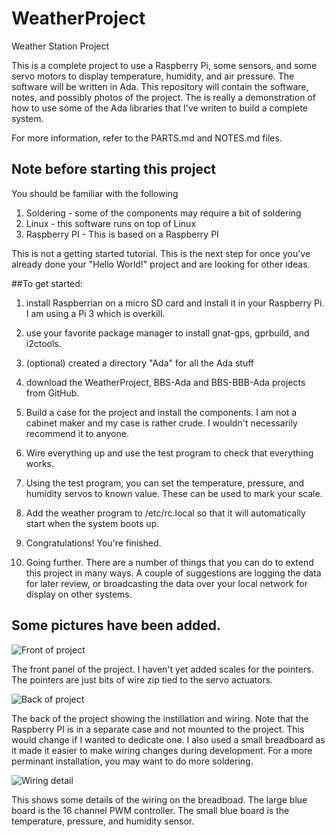 # WeatherProject
Weather Station Project

This is a complete project to use a Raspberry Pi, some sensors, and some servo
motors to display temperature, humidity, and air pressure.  The software will be
written in Ada.  This repository will contain the software, notes, and possibly
photos of the project.  The is really a demonstration of how to use some of the
Ada libraries that I've writen to build a complete system.

For more information, refer to the PARTS.md and NOTES.md files.

## Note before starting this project
You should be familiar with the following

1. Soldering - some of the components may require a bit of soldering
2. Linux - this software runs on top of Linux
3. Raspberry PI - This is based on a Raspberry PI

This is not a getting started tutorial.  This is the next step for once you've
already done your "Hello World!" project and are looking for other ideas.

##To get started:

1. install Raspberrian on a micro SD card and install it in your Raspberry Pi.
I am using a Pi 3 which is overkill.

2. use your favorite package manager to install gnat-gps, gprbuild, and i2ctools.

3. (optional) created a directory "Ada" for all the Ada stuff

4. download the WeatherProject, BBS-Ada and BBS-BBB-Ada projects from GitHub.

5. Build a case for the project and install the components.  I am not a cabinet
maker and my case is rather crude.  I wouldn't necessarily recommend it to anyone.

6. Wire everything up and use the test program to check that everything works.

7. Using the test program, you can set the temperature, pressure, and humidity
servos to known value.  These can be used to mark your scale.

8. Add the weather program to /etc/rc.local so that it will automatically start
when the system boots up.

9. Congratulations!  You're finished.

10. Going further.  There are a number of things that you can do to extend this
project in many ways.  A couple of suggestions are logging the data for later
review, or broadcasting the data over your local network for display on other
systems.

## Some pictures have been added.
![Front of project](Front.JPG)

The front panel of the project.  I haven't yet added scales for the pointers.  The
pointers are just bits of wire zip tied to the servo actuators.

![Back of project](Back.JPG)

The back of the project showing the instillation and wiring.  Note that the
Raspberry PI is in a separate case and not mounted to the project.  This would
change if I wanted to dedicate one.  I also used a small breadboard as it made
it easier to make wiring changes during development.  For a more perminant installation,
you may want to do more soldering.

![Wiring detail](Wiring.JPG)

This shows some details of the wiring on the breadboad.  The large blue board
is the 16 channel PWM controller.  The small blue board is the temperature,
pressure, and humidity sensor.

